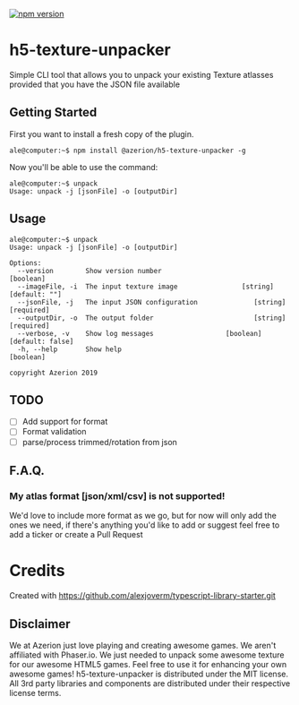 [![npm version](https://badge.fury.io/js/%40azerion%2Fh5-texture-unpacker.svg)](https://badge.fury.io/js/%40azerion%2Fh5-texture-unpacker) 

# h5-texture-unpacker
Simple CLI tool that allows you to unpack your existing Texture atlasses provided that you have the JSON file available

Getting Started
---------------
First you want to install a fresh copy of the plugin.
```
ale@computer:~$ npm install @azerion/h5-texture-unpacker -g
```
Now you'll be able to use the command:
```
ale@computer:~$ unpack
Usage: unpack -j [jsonFile] -o [outputDir]
```

Usage
-----
```
ale@computer:~$ unpack
Usage: unpack -j [jsonFile] -o [outputDir]

Options:
  --version        Show version number                                 [boolean]
  --imageFile, -i  The input texture image                [string] [default: ""]
  --jsonFile, -j   The input JSON configuration              [string] [required]
  --outputDir, -o  The output folder                         [string] [required]
  --verbose, -v    Show log messages                  [boolean] [default: false]
  -h, --help       Show help                                           [boolean]

copyright Azerion 2019
```

TODO
----
- [ ] Add support for format
- [ ] Format validation
- [ ] parse/process trimmed/rotation from json

F.A.Q.
------
### My atlas format [json/xml/csv] is not supported!
We'd love to include more format as we go, but for now will only add the ones we need, if there's anything you'd like to add or suggest feel free to add a ticker or create a Pull Request

Credits
=======
Created with https://github.com/alexjoverm/typescript-library-starter.git 

Disclaimer
----------
We at Azerion just love playing and creating awesome games. We aren't affiliated with Phaser.io. We just needed to unpack some awesome texture for our awesome HTML5 games. Feel free to use it for enhancing your own awesome games!
h5-texture-unpacker is distributed under the MIT license. All 3rd party libraries and components are distributed under their
respective license terms.

